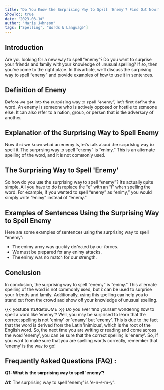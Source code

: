 ```yaml
---
title: "Do You Know the Surprising Way to Spell 'Enemy'? Find Out Now!"
ShowToc: true 
date: "2023-03-10"
author: "Marie Johnson" 
tags: ["Spelling", "Words & Language"]
---
```

## Introduction

Are you looking for a new way to spell “enemy”? Do you want to surprise your friends and family with your knowledge of unusual spelling? If so, then you’ve come to the right place. In this article, we’ll discuss the surprising way to spell “enemy” and provide examples of how to use it in sentences. 

## Definition of Enemy

Before we get into the surprising way to spell “enemy”, let’s first define the word. An enemy is someone who is actively opposed or hostile to someone else. It can also refer to a nation, group, or person that is the adversary of another. 

## Explanation of the Surprising Way to Spell Enemy

Now that we know what an enemy is, let’s talk about the surprising way to spell it. The surprising way to spell “enemy” is “enimy.” This is an alternate spelling of the word, and it is not commonly used. 

## The Surprising Way to Spell 'Enemy'

So how do you use the surprising way to spell “enemy”? It’s actually quite simple. All you have to do is replace the “e” with an “i” when spelling the word. For example, if you wanted to spell “enemy” as “enimy,” you would simply write “enimy” instead of “enemy.” 

## Examples of Sentences Using the Surprising Way to Spell Enemy

Here are some examples of sentences using the surprising way to spell “enemy”: 

* The enimy army was quickly defeated by our forces. 
* We must be prepared for any enimy attacks. 
* The enimy was no match for our strength. 

## Conclusion

In conclusion, the surprising way to spell “enemy” is “enimy.” This alternate spelling of the word is not commonly used, but it can be used to surprise your friends and family. Additionally, using this spelling can help you to stand out from the crowd and show off your knowledge of unusual spelling.

{{< youtube 1tDfd9tuOME >}} 
Do you ever find yourself wondering how to spell a word like 'enemy'? Well, you may be surprised to learn that the correct spelling is not 'enimy' or 'enamy' but 'enemy'. This is due to the fact that the word is derived from the Latin 'inimicus', which is the root of the English word. So, the next time you are writing or reading and come across the word 'enemy', you can be sure that the correct spelling is 'enemy'. So, if you want to make sure that you are spelling words correctly, remember that 'enemy' is the way to go!

## Frequently Asked Questions (FAQ) :
**Q1: What is the surprising way to spell 'enemy'?**

**A1:** The surprising way to spell 'enemy' is 'e-n-e-m-y'.





